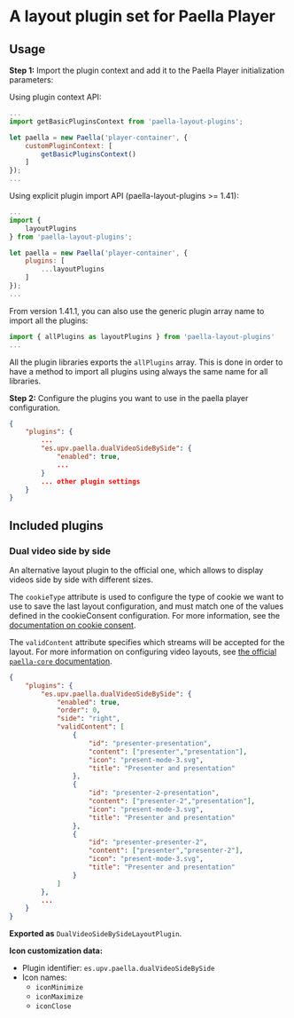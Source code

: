 # A layout plugin set for Paella Player

## Usage

**Step 1:** Import the plugin context and add it to the Paella Player initialization parameters:

Using plugin context API:

```javascript
...
import getBasicPluginsContext from 'paella-layout-plugins';

let paella = new Paella('player-container', {
    customPluginContext: [
        getBasicPluginsContext()
    ]
});
...
```

Using explicit plugin import API (paella-layout-plugins >= 1.41):

```javascript
...
import {
    layoutPlugins
} from 'paella-layout-plugins';

let paella = new Paella('player-container', {
    plugins: [
        ...layoutPlugins
    ]
});
...
```

From version 1.41.1, you can also use the generic plugin array name to import all the plugins:

```js
import { allPlugins as layoutPlugins } from 'paella-layout-plugins'
...
```

All the plugin libraries exports the `allPlugins` array. This is done in order to have a method to import all plugins using always the same name for all libraries.

**Step 2:** Configure the plugins you want to use in the paella player configuration.

```json
{
    "plugins": {
        ...
        "es.upv.paella.dualVideoSideBySide": {
            "enabled": true,
            ...
        }
        ... other plugin settings
    }
}
```

## Included plugins

### Dual video side by side

An alternative layout plugin to the official one, which allows to display videos side by side with different sizes.

The `cookieType` attribute is used to configure the type of cookie we want to use to save the last layout configuration, and must match one of the values defined in the cookieConsent configuration. For more information, see the [documentation on cookie consent](https://paellaplayer.upv.es/#/doc/cookie_consent.md).

The `validContent` attribute specifies which streams will be accepted for the layout. For more information on configuring video layouts, see [the official `paella-core` documentation](https://paellaplayer.upv.es/#/doc/video_layout.md).

```json
{
    "plugins": {
        "es.upv.paella.dualVideoSideBySide": {
            "enabled": true,
            "order": 0,
            "side": "right",
            "validContent": [
                { 
                    "id": "presenter-presentation", 
                    "content": ["presenter","presentation"], 
                    "icon": "present-mode-3.svg", 
                    "title": "Presenter and presentation"
                },
                {
                    "id": "presenter-2-presentation",
                    "content": ["presenter-2","presentation"],
                    "icon": "present-mode-3.svg",
                    "title": "Presenter and presentation"
                },
                {
                    "id": "presenter-presenter-2",
                    "content": ["presenter","presenter-2"],
                    "icon": "present-mode-3.svg",
                    "title": "Presenter and presentation"
                }
            ]
        },
        ...
    }
}
```

**Exported as** `DualVideoSideBySideLayoutPlugin`.

**Icon customization data:**

- Plugin identifier: `es.upv.paella.dualVideoSideBySide`
- Icon names:
    * `iconMinimize`
    * `iconMaximize`
    * `iconClose`
